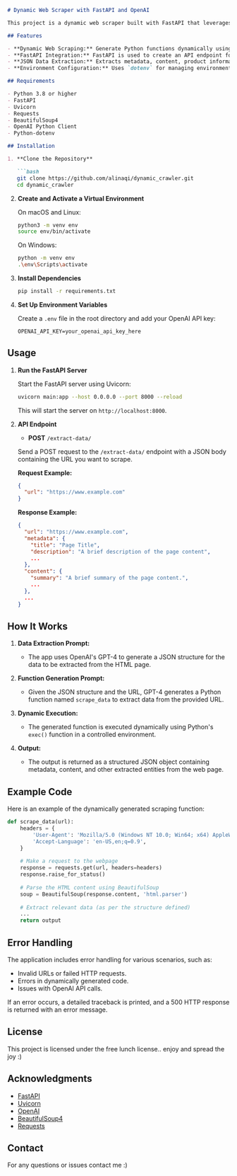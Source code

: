 
```markdown
# Dynamic Web Scraper with FastAPI and OpenAI

This project is a dynamic web scraper built with FastAPI that leverages OpenAI's GPT-4 to generate Python code for scraping and extracting data from web pages dynamically. The application takes a URL input and dynamically generates a function to extract structured data in JSON format.

## Features

- **Dynamic Web Scraping:** Generate Python functions dynamically using OpenAI's GPT-4 to scrape web pages.
- **FastAPI Integration:** FastAPI is used to create an API endpoint for data extraction.
- **JSON Data Extraction:** Extracts metadata, content, product information, reviews, FAQs, comments, and more from web pages.
- **Environment Configuration:** Uses `dotenv` for managing environment variables, including the OpenAI API key.

## Requirements

- Python 3.8 or higher
- FastAPI
- Uvicorn
- Requests
- BeautifulSoup4
- OpenAI Python Client
- Python-dotenv

## Installation

1. **Clone the Repository**

   ```bash
   git clone https://github.com/alinaqi/dynamic_crawler.git
   cd dynamic_crawler
   ```

2. **Create and Activate a Virtual Environment**

   On macOS and Linux:
   ```bash
   python3 -m venv env
   source env/bin/activate
   ```

   On Windows:
   ```bash
   python -m venv env
   .\env\Scripts\activate
   ```

3. **Install Dependencies**

   ```bash
   pip install -r requirements.txt
   ```

4. **Set Up Environment Variables**

   Create a `.env` file in the root directory and add your OpenAI API key:

   ```env
   OPENAI_API_KEY=your_openai_api_key_here
   ```

## Usage

1. **Run the FastAPI Server**

   Start the FastAPI server using Uvicorn:

   ```bash
   uvicorn main:app --host 0.0.0.0 --port 8000 --reload
   ```

   This will start the server on `http://localhost:8000`.

2. **API Endpoint**

   - **POST** `/extract-data/`

   Send a POST request to the `/extract-data/` endpoint with a JSON body containing the URL you want to scrape.

   **Request Example:**

   ```json
   {
     "url": "https://www.example.com"
   }
   ```

   **Response Example:**

   ```json
   {
     "url": "https://www.example.com",
     "metadata": {
       "title": "Page Title",
       "description": "A brief description of the page content",
       ...
     },
     "content": {
       "summary": "A brief summary of the page content.",
       ...
     },
     ...
   }
   ```

## How It Works

1. **Data Extraction Prompt:**
   - The app uses OpenAI's GPT-4 to generate a JSON structure for the data to be extracted from the HTML page.

2. **Function Generation Prompt:**
   - Given the JSON structure and the URL, GPT-4 generates a Python function named `scrape_data` to extract data from the provided URL.

3. **Dynamic Execution:**
   - The generated function is executed dynamically using Python's `exec()` function in a controlled environment.

4. **Output:**
   - The output is returned as a structured JSON object containing metadata, content, and other extracted entities from the web page.

## Example Code

Here is an example of the dynamically generated scraping function:

```python
def scrape_data(url):
    headers = {
        'User-Agent': 'Mozilla/5.0 (Windows NT 10.0; Win64; x64) AppleWebKit/537.36 (KHTML, like Gecko) Chrome/85.0.4183.121 Safari/537.36',
        'Accept-Language': 'en-US,en;q=0.9',
    }
    
    # Make a request to the webpage
    response = requests.get(url, headers=headers)
    response.raise_for_status()
    
    # Parse the HTML content using BeautifulSoup
    soup = BeautifulSoup(response.content, 'html.parser')
    
    # Extract relevant data (as per the structure defined)
    ...
    return output
```

## Error Handling

The application includes error handling for various scenarios, such as:

- Invalid URLs or failed HTTP requests.
- Errors in dynamically generated code.
- Issues with OpenAI API calls.

If an error occurs, a detailed traceback is printed, and a 500 HTTP response is returned with an error message.

## License

This project is licensed under the free lunch license.. enjoy and spread the joy :)

## Acknowledgments

- [FastAPI](https://fastapi.tiangolo.com/)
- [Uvicorn](https://www.uvicorn.org/)
- [OpenAI](https://openai.com/)
- [BeautifulSoup4](https://www.crummy.com/software/BeautifulSoup/bs4/doc/)
- [Requests](https://docs.python-requests.org/)

## Contact

For any questions or issues contact me :)

```